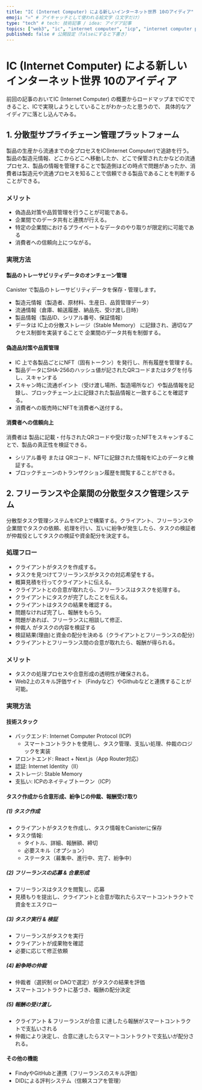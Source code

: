 ```yaml
---
title: "IC (Internet Computer) による新しいインターネット世界 10のアイディア" # 記事のタイトル
emoji: "♾️" # アイキャッチとして使われる絵文字（1文字だけ）
type: "tech" # tech: 技術記事 / idea: アイデア記事
topics: ["web3", "ic", "internet computer", "icp", "internet computer protocol", "icp hackathon"] # タグ。["markdown", "rust", "aws"]のように指定する
published: false # 公開設定（falseにすると下書き）
---
```


# IC (Internet Computer) による新しいインターネット世界 10のアイディア

前回の記事のおいてIC (Internet Computer) の概要からロードマップまでICでできること、ICで実現しようとしていることがわかったと思うので、
具体的なアイディアに落とし込んでみる。

## 1. 分散型サプライチェーン管理プラットフォーム

製品の生産から流通までの全プロセスをIC(Internet Computer)で追跡を行う。
製品の製造元情報、どこからどこへ移動したか、どこで保管されたかなどの流通プロセス、製品の情報を管理することで製造側はどの時点で問題があったか、消費者は製造元や流通プロセスを知ることで信頼できる製品であることを判断することができる。

### メリット

- 偽造品対策や品質管理を行うことが可能である。
- 企業間でのデータ共有と連携が行える。
- 特定の企業間におけるプライベートなデータのやり取りが限定的に可能である
- 消費者への信頼向上につながる。


### 実現方法

#### 製品のトレーサビリティデータのオンチェーン管理

Canister で製品のトレーサビリティデータを保存・管理します。

- 製造元情報（製造者、原材料、生産日、品質管理データ）
- 流通情報（倉庫、輸送履歴、納品先、受け渡し日時）
- 製品情報（製品ID、シリアル番号、保証情報）
- データは IC上の分散ストレージ（Stable Memory） に記録され、適切なアクセス制御を実装することで 企業間のデータ共有を制御する。

#### 偽造品対策や品質管理

- IC 上で各製品ごとにNFT（固有トークン）を発行し、所有履歴を管理する。
- 製品データにSHA-256のハッシュ値が記されたQRコードまたはタグを付与し、スキャンする
- スキャン時に流通ポイント（受け渡し場所、製造場所など）や製品情報を記録し、ブロックチェーン上に記録された製品情報と一致することを確認する。
- 消費者への販売時にNFTを消費者へ送付する。


#### 消費者への信頼向上

消費者は 製品に記載・付与されたQRコードや受け取ったNFTをスキャンすることで、製品の真正性を検証できる。

- シリアル番号 または QRコード、NFTに記録された情報をIC上のデータと検証する。
- ブロックチェーンのトランザクション履歴を閲覧することができる。

## 2. フリーランスや企業間の分散型タスク管理システム

分散型タスク管理システムをICP上で構築する。クライアント、フリーランスや企業間でタスクの依頼、処理を行い、互いに紛争が発生したら、タスクの検証者が仲裁役としてタスクの検証や資金配分を決定する。

### 処理フロー

- クライアントがタスクを作成する。
- タスクを見つけてフリーランスがタスクの対応希望をする。
- 概算見積を行ってクライアントに伝える。
- クライアントとの合意が取れたら、フリーランスはタスクを処理する。
- クライアントにタスクが完了したことを伝える。
- クライアントはタスクの結果を確認する。
- 問題なければ完了し、報酬をもらう。
- 問題があれば、フリーランスに相談して修正、
- 仲裁人 がタスクの内容を検証する
- 検証結果(理由)と資金の配分を決める（クライアントとフリーランスの配分）
- クライアントとフリーランス間の合意が取れたら、報酬が得られる。

### メリット

- タスクの処理プロセスや合意形成の透明性が確保される。
- Web2上のスキル評価サイト（Findyなど）やGithubなどと連携することが可能。


### 実現方法

#### 技術スタック
- バックエンド: Internet Computer Protocol (ICP)
  - スマートコントラクトを使用し、タスク管理、支払い処理、仲裁のロジックを実装
- フロントエンド: React + Next.js（App Router対応）
- 認証: Internet Identity（II）
- ストレージ: Stable Memory
- 支払い: ICPのネイティブトークン（ICP）


#### タスク作成から合意形成、紛争じの仲裁、報酬受け取り

##### (1) タスク作成

- クライアントがタスクを作成し、タスク情報をCanisterに保存
- タスク情報:
  - タイトル、詳細、報酬額、締切
  - 必要スキル（オプション）
  - ステータス（募集中、進行中、完了、紛争中）

##### (2) フリーランスの応募 & 合意形成

- フリーランスはタスクを閲覧し、応募
- 見積もりを提出し、クライアントと合意が取れたらスマートコントラクトで資金をエスクロー

##### (3) タスク実行 & 検証

- フリーランスがタスクを実行
- クライアントが成果物を確認
- 必要に応じて修正依頼

##### (4) 紛争時の仲裁

- 仲裁者（選択制 or DAOで選定）がタスクの結果を評価
- スマートコントラクトに基づき、報酬の配分決定

##### (5) 報酬の受け渡し

- クライアント & フリーランスが合意 に達したら報酬がスマートコントラクトで支払いされる
- 仲裁により決定し、合意に達したらスマートコントラクトで支払いが配分される。


#### その他の機能

- FindyやGitHubと連携（フリーランスのスキル評価）
- DIDによる評判システム（信頼スコアを管理）

